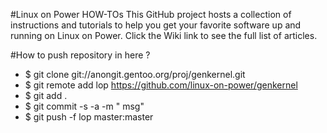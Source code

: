
#Linux on Power HOW-TOs
This GitHub project hosts a collection of instructions and tutorials to help you get your favorite software up and running on Linux on Power. Click the Wiki link to see the full list of articles.

#How to push repository in here ?
* $ git clone git://anongit.gentoo.org/proj/genkernel.git
* $ git remote add lop https://github.com/linux-on-power/genkernel
* $ git add .
* $ git commit -s -a -m " msg"
* $ git push -f lop master:master

